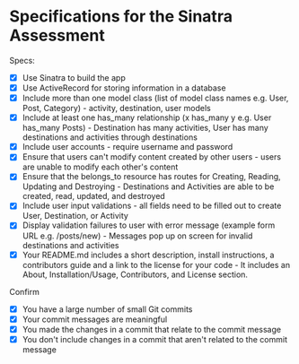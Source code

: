 # Specifications for the Sinatra Assessment

Specs:
- [x] Use Sinatra to build the app
- [x] Use ActiveRecord for storing information in a database
- [x] Include more than one model class (list of model class names e.g. User, Post, Category) - activity, destination, user models
- [x] Include at least one has_many relationship (x has_many y e.g. User has_many Posts) - Destination has many activities, User has many destinations and activities through destinations
- [x] Include user accounts - require username and password
- [x] Ensure that users can't modify content created by other users - users are unable to modify each other's content
- [x] Ensure that the belongs_to resource has routes for Creating, Reading, Updating and Destroying - Destinations and Activities are able to be created, read, updated, and destroyed
- [x] Include user input validations - all fields need to be filled out to create User, Destination, or Activity
- [x] Display validation failures to user with error message (example form URL e.g. /posts/new) - Messages pop up on screen for invalid destinations and activities
- [x] Your README.md includes a short description, install instructions, a contributors guide and a link to the license for your code - It includes an About, Installation/Usage, Contributors, and License section.

Confirm
- [x] You have a large number of small Git commits
- [x] Your commit messages are meaningful
- [x] You made the changes in a commit that relate to the commit message
- [x] You don't include changes in a commit that aren't related to the commit message
